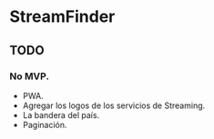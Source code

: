 # StreamFinder

## TODO

### No MVP.

- PWA.
- Agregar los logos de los servicios de Streaming.
- La bandera del país.
- Paginación.
